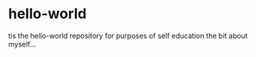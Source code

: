 # hello-world
tis the hello-world repository for purposes of self education
the bit about myself... 
